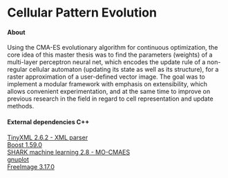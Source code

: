 <h1>Cellular Pattern Evolution</h1>

<h4>About</h4>

Using the CMA-ES evolutionary algorithm for continuous optimization, the core idea of this master thesis was to find the parameters (weights) of a multi-layer perceptron neural net, which encodes the update rule of a non-regular cellular automaton (updating its state as well as its structure), for a raster approximation of a user-defined vector  image. The goal was to implement a modular framework with emphasis on extensibility, which allows convenient experimentation, and at the same time to improve on previous research in the field in regard to cell representation and update methods.

<h4>External dependencies C++</h4>

<a href="http://sourceforge.net/projects/tinyxml/">TinyXML 2.6.2 - XML parser</a><br/>
<a href="http://www.boost.org/users/history/version_1_59_0.html">Boost 1.59.0</a><br/>
<a href="http://image.diku.dk/shark/sphinx_pages/build/html/rest_sources/downloads/downloads.html">SHARK machine learning 2.8 - MO-CMAES</a></br> 
<a href="http://www.gnuplot.info/download.html">gnuplot</a></br> 
<a href="http://freeimage.sourceforge.net/">FreeImage 3.17.0</a></br> 

